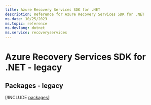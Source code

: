 ```yaml
---
title: Azure Recovery Services SDK for .NET
description: Reference for Azure Recovery Services SDK for .NET
ms.date: 10/25/2023
ms.topic: reference
ms.devlang: dotnet
ms.service: recoveryservices
---
```

# Azure Recovery Services SDK for .NET - legacy
## Packages - legacy
[!INCLUDE [packages](recovery-services-index.md)]